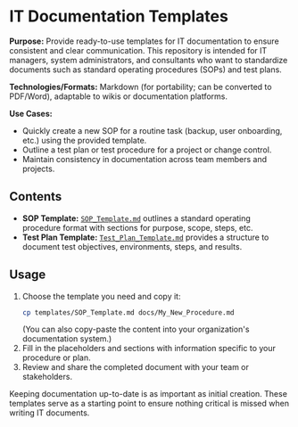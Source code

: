 # IT Documentation Templates

**Purpose:** Provide ready-to-use templates for IT documentation to ensure consistent and clear communication. This repository is intended for IT managers, system administrators, and consultants who want to standardize documents such as standard operating procedures (SOPs) and test plans.

**Technologies/Formats:** Markdown (for portability; can be converted to PDF/Word), adaptable to wikis or documentation platforms.

**Use Cases:**
- Quickly create a new SOP for a routine task (backup, user onboarding, etc.) using the provided template.
- Outline a test plan or test procedure for a project or change control.
- Maintain consistency in documentation across team members and projects.

## Contents

- **SOP Template:** [`SOP_Template.md`](templates/SOP_Template.md) outlines a standard operating procedure format with sections for purpose, scope, steps, etc.
- **Test Plan Template:** [`Test_Plan_Template.md`](templates/Test_Plan_Template.md) provides a structure to document test objectives, environments, steps, and results.

## Usage

1. Choose the template you need and copy it:  
   ```bash
   cp templates/SOP_Template.md docs/My_New_Procedure.md
   ```  
   (You can also copy-paste the content into your organization's documentation system.)
2. Fill in the placeholders and sections with information specific to your procedure or plan.
3. Review and share the completed document with your team or stakeholders.

Keeping documentation up-to-date is as important as initial creation. These templates serve as a starting point to ensure nothing critical is missed when writing IT documents.
